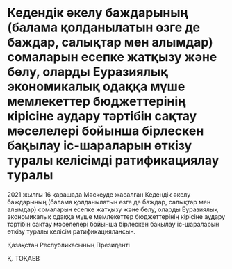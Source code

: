 # Кедендік әкелу баждарының (балама қолданылатын өзге де баждар, салықтар мен алымдар) сомаларын есепке жатқызу және бөлу, оларды Еуразиялық экономикалық одаққа мүше мемлекеттер  бюджеттерінің кірісіне аудару тәртібін сақтау мәселелері бойынша бірлескен бақылау іс-шараларын өткізу туралы               келісімді ратификациялау туралы

2021 жылғы 16 қарашада Мәскеуде жасалған Кедендік әкелу баждарының (балама қолданылатын өзге де баждар, салықтар мен алымдар) сомаларын есепке жатқызу және бөлу, оларды Еуразиялық экономикалық одаққа мүше мемлекеттер бюджеттерінің кірісіне аудару тәртібін сақтау мәселелері бойынша бірлескен бақылау іс-шараларын өткізу туралы келісім ратификациялансын.

Қазақстан Республикасының Президенті

Қ. ТОҚАЕВ

